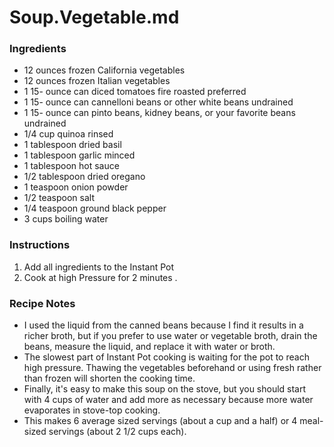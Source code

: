 # Soup.Vegetable.md

### Ingredients

- 12 ounces frozen California vegetables
- 12 ounces frozen Italian vegetables
- 1 15- ounce can diced tomatoes fire roasted preferred
- 1 15- ounce can cannelloni beans or other white beans undrained
- 1 15- ounce can pinto beans, kidney beans, or your favorite beans undrained
- 1/4 cup quinoa rinsed
- 1 tablespoon dried basil
- 1 tablespoon garlic minced
- 1 tablespoon hot sauce
- 1/2 tablespoon dried oregano
- 1 teaspoon onion powder
- 1/2 teaspoon salt
- 1/4 teaspoon ground black pepper
- 3 cups boiling water 



### Instructions

1. Add all ingredients to the Instant Pot 
2. Cook at high Pressure for 2 minutes
.

### Recipe Notes

- I used the liquid from the canned beans because I find it results in a richer broth, but if you prefer to use water or vegetable broth, drain the beans, measure the liquid, and replace it with water or broth.
- The slowest part of Instant Pot cooking is waiting for the pot to reach high pressure. Thawing the vegetables beforehand or using fresh rather than frozen will shorten the cooking time.
- Finally, it's easy to make this soup on the stove, but you should start with 4 cups of water and add more as necessary because more water evaporates in stove-top cooking.
- This makes 6 average sized servings (about a cup and a half) or 4 meal-sized servings (about 2 1/2 cups each).

